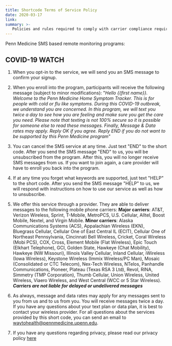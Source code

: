 ```yaml
---
title: Shortcode Terms of Service Policy
date: 2020-03-17
link:
summary: >-
   Policies and rules required to comply with carrier compliance requirements, industry standards, and applicable law.
---
```


Penn Medicine SMS based remote monitoring programs:

## COVID-19 WATCH

1. When you opt-in to the service, we will send you an SMS message to confirm your signup.

2. When you enroll into the program, participants will receive the following message (subject to minor modifications): "*Hello {{first name}}. Welcome to the Penn Medicine Home Symptom Tracker. This is for people with cold or flu like symptoms. During this COVID-19 outbreak, we understand you are concerned. In this program, we will text you twice a day to see how you are feeling and make sure you get the care you need. Please note that texting is not 100% secure so it is possible for someone else to read these messages. Finally,  Message & Data rates may apply. Reply OK if you agree. Reply END if you do not want to be supported by this Penn Medicine program*"

3. You can cancel the SMS service at any time. Just text "END" to the short code. After you send the SMS message "END" to us, you will be unsubscribed from the program. After this, you will no longer receive SMS messages from us. If you want to join again, a care provider will have to enroll you back into the program. 

4. If at any time you forget what keywords are supported, just text "HELP" to the short code. After you send the SMS message "HELP" to us, we will respond with instructions on how to use our service as well as how to unsubscribe.

5. We offer this service through a provider. They are able to deliver messages to the following mobile phone carriers: **Major carriers**: AT&T, Verizon Wireless, Sprint, T-Mobile, MetroPCS, U.S. Cellular, Alltel, Boost Mobile, Nextel, and Virgin Mobile. **Minor carriers**: Alaska Communications Systems (ACS), Appalachian Wireless (EKN), Bluegrass Cellular, Cellular One of East Central IL (ECIT), Cellular One of Northeast Pennsylvania, Cincinnati Bell Wireless, Cricket, Coral Wireless (Mobi PCS), COX, Cross, Element Mobile (Flat Wireless), Epic Touch (Elkhart Telephone), GCI, Golden State, Hawkeye (Chat Mobility), Hawkeye (NW Missouri), Illinois Valley Cellular, Inland Cellular, iWireless (Iowa Wireless), Keystone Wireless (Immix Wireless/PC Man), Mosaic (Consolidated or CTC Telecom), Nex-Tech Wireless, NTelos, Panhandle Communications, Pioneer, Plateau (Texas RSA 3 Ltd), Revol, RINA, Simmetry (TMP Corporation), Thumb Cellular, Union Wireless, United Wireless, Viaero Wireless, and West Central (WCC or 5 Star Wireless). ***Carriers are not liable for delayed or undelivered messages***

6. As always, message and data rates may apply for any messages sent to you from us and to us from you. You will receive messages twice a day. If you have any questions about your text plan or data plan, it is best to contact your wireless provider. For all questions about the services provided by this short code, you can send an email to waytohealth@pennmedicine.upenn.edu.

7. If you have any questions regarding privacy, please read our privacy policy [here](https://www.pennmedicine.org/for-patients-and-visitors/patient-information/hipaa-and-privacy/privacy-statement)